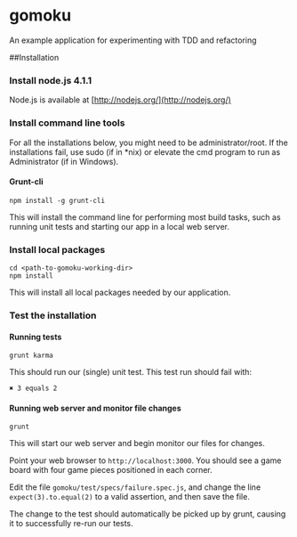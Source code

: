 gomoku
======

An example application for experimenting with TDD and refactoring

##Installation

### Install node.js 4.1.1

Node.js is available at [http://nodejs.org/](http://nodejs.org/)

### Install command line tools

For all the installations below, you might need to be administrator/root. If the installations fail, use sudo (if in *nix) or elevate the cmd program to run as Administrator (if in Windows).

#### Grunt-cli

	npm install -g grunt-cli


This will install the command line for performing most build tasks, such as running unit tests and starting our app
in a local web server.

### Install local packages

	cd <path-to-gomoku-working-dir>
	npm install

This will install all local packages needed by our application.

### Test the installation

#### Running tests

	grunt karma

This should run our (single) unit test. This test run should fail with:


    ✖ 3 equals 2

#### Running web server and monitor file changes

	grunt

This will start our web server and begin monitor our files for changes.

Point your web browser to `http://localhost:3000`. You should see a game board with four game pieces positioned in
each corner.

Edit the file `gomoku/test/specs/failure.spec.js`, and change the line `expect(3).to.equal(2)` to
a valid assertion, and then save the file.

The change to the test should automatically be picked up by grunt, causing it to successfully re-run our tests.
